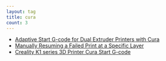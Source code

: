 ```yaml
---
layout: tag
title: cura
count: 3
---
```


- [Adaptive Start G-code for Dual Extruder Printers with Cura](https://ansonliu.com/2024/10/cura-adaptive-dual-extruder-start-gcode/)
- [Manually Resuming a Failed Print at a Specific Layer](https://ansonliu.com/2024/07/manually-resuming-print-at-layer/)
- [Creality K1 series 3D Printer Cura Start G-code](https://ansonliu.com/2024/06/creality-k1-cura-start-gcode/)
